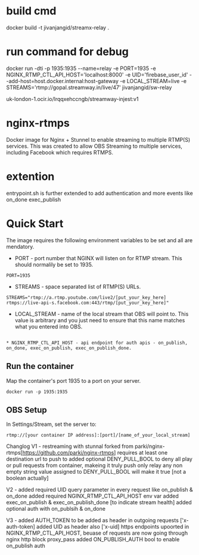 # build cmd
docker build -t jivanjangid/streamx-relay .

# run command for debug
docker run -dti -p 1935:1935 --name=relay -e PORT=1935 -e NGINX_RTMP_CTL_API_HOST='localhost:8000' -e UID='firebase_user_id' --add-host=host.docker.internal:host-gateway -e LOCAL_STREAM=live -e STREAMS='rtmp://gopal.streamway.in/live/47'   jivanjangid/sw-relay


uk-london-1.ocir.io/lrqqxehccngb/streamway-injest:v1


# nginx-rtmps
Docker image for Nginx + Stunnel to enable streaming to multiple RTMP(S) services. This was created to allow OBS Streaming to multiple services, including Facebook which requires RTMPS.

# extention 
entrypoint.sh is further extended to add authentication and more events like on_done exec_publish


# Quick Start
The image requires the following environment variables to be set and all are mendatory. 

* PORT - port number that NGINX will listen on for RTMP stream. This should normalily be set to 1935.
```
PORT=1935
```

* STREAMS - space separated list of RTMP(S) URLs. 
```
STREAMS="rtmp://a.rtmp.youtube.com/live2/[put_your_key_here] rtmps://live-api-s.facebook.com:443/rtmp/[put_your_key_here]" 
```

* LOCAL_STREAM - name of the local stream that OBS will point to. This value is arbitrary and you just need to ensure that this name matches what you entered into OBS.
```

* NGINX_RTMP_CTL_API_HOST - api endpoint for auth apis - on_publish, on_done, exec_on_publish, exec_on_publish_done.
```

## Run the container
Map the container's port 1935 to a port on your server.
```
docker run -p 1935:1935
```

## OBS Setup
In Settings/Stream, set the server to:
```
rtmp://[your container IP address]:[port]/[name_of_your_local_stream]
```

Changlog
V1 - restreaming with stunnal forked from parki/nginx-rtmps[https://github.com/parki/nginx-rtmps]
     requires at least one destination url to push to
     added optional DENY_PULL_BOOL to deny all play or pull requests from container, makeing it truly push only relay
          any non empty string value assigned to DENY_PULL_BOOL will make it true [not a boolean actually] 

V2 - added required UID query parameter in every request like on_publish & on_done
     added required NGINX_RTMP_CTL_API_HOST env var
     added exec_on_publish & exec_on_publish_done [to indicate stream health]
     added optional auth with on_publsih & on_done

V3 - added AUTH_TOKEN to be added as header in outgoing requests ['x-auth-token]
     added UID as header also ['x-uid]
     https endpoints upoorted in NGINX_RTMP_CTL_API_HOST, beuase of requests are now going through nginx http block proxy_pass
     added ON_PUBLISH_AUTH bool to enable on_publish auth
     

